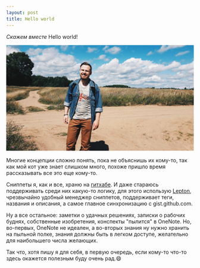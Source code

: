 ```yaml
---
layout: post
title: Hello world
---
```


*Скажем вместе* Hello world!

![](/assets/helloWorld/1.jpeg)

Многие концепции сложно понять, пока не объяснишь их кому-то, так как мой кот уже знает слишком много, похоже пришло время рассказывать все это еще кому-то. 
   
Сниппеты я, как и все, храню на [гитхабе](https://gist.github.com/atnimak). И даже стараюсь поддерживать среди них какую-то логику, для этого использую [Lepton](https://github.com/hackjutsu/Lepton), чрезвычайно удобный менеджер сниппетов, поддерживает теги, названия и описания, а самое главное синхронизацию с gist.github.com. 

Ну а все остальное: заметки о удачных решениях, записки о рабочих буднях, собственные изобретения, конспекты "пылится" в OneNote. Но, во-первых, OneNote не идеален, а во-вторых знания ну нужно хранить на пыльной полке, знания должны быть в легком доступе, желательно для наибольшего числа желающих. 

Так что, хотя пишу я для себя, в первую очередь, если кому-то что-то здесь окажется полезным буду очень рад.:smile: